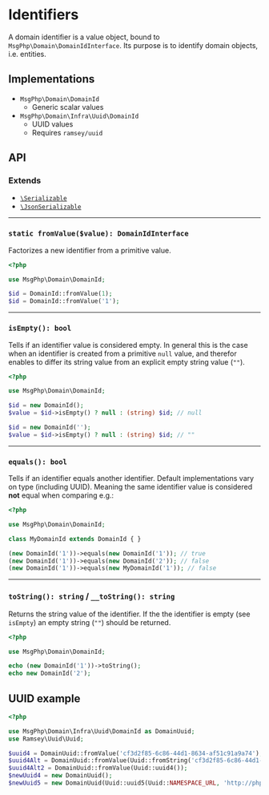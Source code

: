# Identifiers

A domain identifier is a value object, bound to `MsgPhp\Domain\DomainIdInterface`. Its purpose is to identify domain
objects, i.e. entities.

## Implementations

- `MsgPhp\Domain\DomainId`
    - Generic scalar values
- `MsgPhp\Domain\Infra\Uuid\DomainId`
    - UUID values
    - Requires `ramsey/uuid`

## API

### Extends

- [`\Serializable`](https://secure.php.net/manual/en/class.serializable.php)
- [`\JsonSerializable`](https://secure.php.net/manual/en/class.jsonserializable.php)

---

### `static fromValue($value): DomainIdInterface`

Factorizes a new identifier from a primitive value.

```php
<?php

use MsgPhp\Domain\DomainId;

$id = DomainId::fromValue(1);
$id = DomainId::fromValue('1');
```

---

### `isEmpty(): bool`

Tells if an identifier value is considered empty. In general this is the case when an identifier is created from a
primitive `null` value, and therefor enables to differ its string value from an explicit empty string value (`""`).

```php
<?php

use MsgPhp\Domain\DomainId;

$id = new DomainId();
$value = $id->isEmpty() ? null : (string) $id; // null

$id = new DomainId('');
$value = $id->isEmpty() ? null : (string) $id; // ""
```

---

### `equals(): bool`

Tells if an identifier equals another identifier. Default implementations vary on type (including UUID). Meaning the
same identifier value is considered **not** equal when comparing e.g.:

```php
<?php

use MsgPhp\Domain\DomainId;

class MyDomainId extends DomainId { }

(new DomainId('1'))->equals(new DomainId('1')); // true
(new DomainId('1'))->equals(new DomainId('2')); // false
(new DomainId('1'))->equals(new MyDomainId('1')); // false
```

---

### `toString(): string` / `__toString(): string`

Returns the string value of the identifier. If the the identifier is empty (see `isEmpty`) an empty string (`""`) 
should be returned.

```php
<?php

use MsgPhp\Domain\DomainId;

echo (new DomainId('1'))->toString();
echo new DomainId('2');
```

## UUID example

```php
<?php

use MsgPhp\Domain\Infra\Uuid\DomainId as DomainUuid;
use Ramsey\Uuid\Uuid;

$uuid4 = DomainUuid::fromValue('cf3d2f85-6c86-44d1-8634-af51c91a9a74');
$uuid4Alt = DomainUuid::fromValue(Uuid::fromString('cf3d2f85-6c86-44d1-8634-af51c91a9a74'));
$uuid4Alt2 = DomainUuid::fromValue(Uuid::uuid4());
$newUuid4 = new DomainUuid();
$newUuid5 = new DomainUuid(Uuid::uuid5(Uuid::NAMESPACE_URL, 'http://php.net/'));
```
